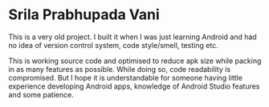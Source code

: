 # Srila Prabhupada Vani

This is a very old project. I built it when I was just learning Android
and had no idea of version control system, code style/smell, testing etc.

This is working source code and optimised to reduce apk size while packing
in as many features as possible. While doing so, code readability is compromised.
But I hope it is understandable for someone having little experience developing
Android apps, knowledge of Android Studio features and some patience.
